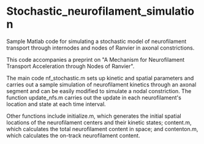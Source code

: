# Stochastic_neurofilament_simulation

Sample Matlab code for simulating a stochastic model of neurofilament transport through internodes and nodes of Ranvier in axonal constrictions.

This code accompanies a preprint on "A Mechanism for Neurofilament Transport Acceleration through Nodes of Ranvier". 

The main code nf_stochastic.m sets up kinetic and spatial parameters and carries out a sample simulation of neurofilament kinetics through an axonal segment and can be easily modified to simulate a nodal constriction. The function update_nfs.m carries out the update in each neurofilament's location and state at each time interval.

Other functions include initialize.m, which generates the initial spatial locations of the neurofilament centers and their kinetic states; content.m, which calculates the total neurofilament content in space; and contenton.m, which calculates the on-track neurofilament content.
